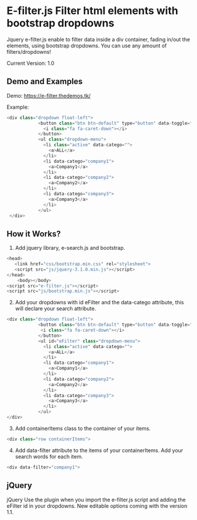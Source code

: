 # E-filter.js Filter html elements with bootstrap dropdowns
Jquery e-filter.js enable to filter data inside a div container, fading in/out the elements, using bootstrap dropdowns. You can use any amount of filters/dropdowns! 

Current Version: 1.0


## Demo and Examples

Demo:
https://e-filter.thedemos.tk/

Example:
```js
<div class="dropdown float-left">
            <button class="btn btn-default" type="button" data-toggle="dropdown" aria-haspopup="true" aria-expanded="true">Company
              <i class="fa fa-caret-down"></i>
            </button>
            <ul class="dropdown-menu">
              <li class="active" data-catego="">
                <a>ALL</a>
              </li>
              <li data-catego="company1">
                <a>Company1</a>
              </li>
              <li data-catego="company2">
                <a>Company2</a>
              </li>
              <li data-catego="company3">
                <a>Company3</a>
              </li>
            </ul>
 </div>
```

## How it Works?

1. Add jquery library, e-search.js and bootstrap.
```js
<head>
   <link href="css/bootstrap.min.css" rel="stylesheet">
   <script src="js/jquery-3.1.0.min.js"></script>
</head>
    <body></body>
<script src="e-filter.js"></script>
<script src="js/bootstrap.min.js"></script>

```
2. Add your dropdowns  with id eFilter and the data-catego attribute, this will declare your search attribute. 
```js
<div class="dropdown float-left">
            <button class="btn btn-default" type="button" data-toggle="dropdown" aria-haspopup="true" aria-expanded="true">Company
             <i class="fa fa-caret-down"></i>
            </button>
            <ul id="eFilter" class="dropdown-menu">
              <li class="active" data-catego="">
                <a>ALL</a>
              </li>
              <li data-catego="company1">
                <a>Company1</a>
              </li>
              <li data-catego="company2">
                <a>Company2</a>
              </li>
              <li data-catego="company3">
                <a>Company3</a>
              </li>
            </ul>
</div>
```


3. Add containerItems class to the container of your items.
```js
<div class="row containerItems">
```

4. Add data-filter attribute to the items of your containerItems. Add your search words for each item. 
```js
<div data-filter="company1">
```


## jQuery
jQuery Use the plugin when you import the e-filter.js script and adding the eFilter id in your dropdowns. New editable options coming with the version 1.1.


